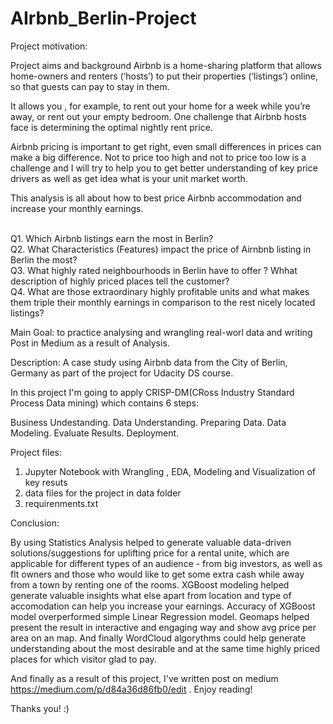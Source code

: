 # AIrbnb_Berlin-Project

Project motivation:

Project aims and background
Airbnb is a home-sharing platform that allows home-owners and renters (‘hosts’) to put their properties (‘listings’) online, so that guests can pay to stay in them.

It allows you , for example, to rent out your home for a week while you’re away, or rent out your empty bedroom. One challenge that Airbnb hosts face is determining the optimal nightly rent price.

Airbnb pricing is important to get right, even small differences in prices can make a big difference. Not to price too high and not to price too low is a challenge and I will try to help you to get better understanding of key price drivers as well as get idea what is your unit market worth.

This analysis is all about how to best price Airbnb accommodation and increase your monthly earnings.

  <br> Q1. Which Airbnb listings earn the most in Berlin?
  <br> Q2. What Characteristics (Features) impact the price of Airnbnb listing in Berlin the most? 
  <br> Q3. What highly rated neighbourhoods in Berlin have to offer ? Whhat description of highly priced places tell the customer?
  <br> Q4. What are those extraordinary highly profitable units and what makes them triple their monthly earnings in comparison to the rest nicely located listings? 

Main Goal: to practice analysing and wrangling real-worl data and writing Post in Medium as a result of Analysis.

Description: A case study using Airbnb data from the City of Berlin, Germany as part of the project for Udacity DS course.

In this project I'm going to apply CRISP-DM(CRoss Industry Standard Process Data mining) which contains 6 steps:

Business Undestanding.
Data Understanding.
Preparing Data.
Data Modeling.
Evaluate Results.
Deployment.


Project files:
1. Jupyter Notebook with Wrangling , EDA, Modeling and  Visualization of  key resuts
2. data files for the project in data folder
3. requirenments.txt

Conclusion:

By using  Statistics Analysis helped to generate valuable data-driven solutions/suggestions  for uplifting price for a rental unite, which are applicable for different types of an audience - from big investors, as well as flt owners and those who would like to get some extra cash while away from a town by renting one of the rooms.
XGBoost modeling helped generate valuable insights what else apart from location and type of accomodation can help you increase your earnings. Accuracy of XGBoost model overperformed simple Linear Regression model.
Geomaps helped present the result in interactive and engaging way and show avg price per area on an map.
And finally WordCloud algorythms could help generate understanding about the most desirable and at the same time highly priced places for which visitor glad to pay. 


And finally as a result of this project, I've written post on medium https://medium.com/p/d84a36d86fb0/edit . Enjoy reading!

Thanks you! :)
